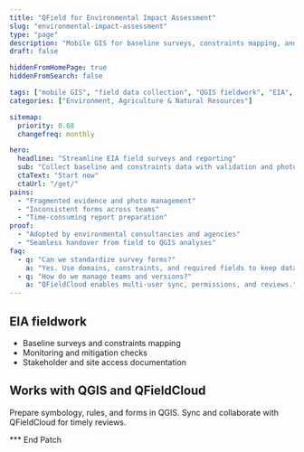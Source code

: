 ```yaml
---
title: "QField for Environmental Impact Assessment"
slug: "environmental-impact-assessment"
type: "page"
description: "Mobile GIS for baseline surveys, constraints mapping, and EIA field documentation."
draft: false

hiddenFromHomePage: true
hiddenFromSearch: false

tags: ["mobile GIS", "field data collection", "QGIS fieldwork", "EIA", "baseline survey", "constraints mapping"]
categories: ["Environment, Agriculture & Natural Resources"]

sitemap:
  priority: 0.68
  changefreq: monthly

hero:
  headline: "Streamline EIA field surveys and reporting"
  sub: "Collect baseline and constraints data with validation and photo evidence—even offline."
  ctaText: "Start now"
  ctaUrl: "/get/"
pains:
  - "Fragmented evidence and photo management"
  - "Inconsistent forms across teams"
  - "Time-consuming report preparation"
proof:
  - "Adopted by environmental consultancies and agencies"
  - "Seamless handover from field to QGIS analyses"
faq:
  - q: "Can we standardize survey forms?"
    a: "Yes. Use domains, constraints, and required fields to keep data consistent."
  - q: "How do we manage teams and versions?"
    a: "QFieldCloud enables multi-user sync, permissions, and reviews."
---
```


## EIA fieldwork
- Baseline surveys and constraints mapping  
- Monitoring and mitigation checks  
- Stakeholder and site access documentation

## Works with QGIS and QFieldCloud
Prepare symbology, rules, and forms in QGIS. Sync and collaborate with QFieldCloud for timely reviews.

*** End Patch